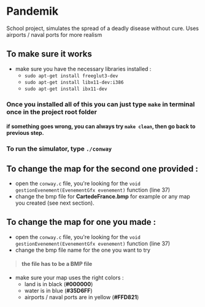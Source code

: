# Pandemik
School project, simulates the spread of a deadly disease without cure. Uses airports / naval ports for more realism

## To make sure it works
* make sure you have the necessary libraries installed :
  * `sudo apt-get install freeglut3-dev`
  * `sudo apt-get install libx11-dev:i386`
  * `sudo apt-get install ibx11-dev`

### Once you installed all of this you can just type `make` in terminal once in the project root folder
#### if something goes wrong, you can always try `make clean`, then go back to previous step.

### To run the simulator, type `./conway`

## To change the map for the second one provided :

* open the `conway.c` file, you're looking for the `void gestionEvenement(EvenementGfx evenement)` function (line 37)
* change the bmp file for **CartedeFrance.bmp** for example or any map you created (see next section).

## To change the map for one you made :
* open the `conway.c` file, you're looking for the `void gestionEvenement(EvenementGfx evenement)` function (line 37)
* change the bmp file name for the one you want to try
> #### the file has to be a BMP file
* make sure your map uses the right colors :
  * land is in black (**#000000**)
  * water is in blue (**#35D6FF**)
  * airports / naval ports are in yellow (**#FFD821**)
